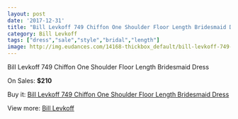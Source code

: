 ```yaml
---
layout: post
date: '2017-12-31'
title: "Bill Levkoff 749 Chiffon One Shoulder Floor Length Bridesmaid Dress"
category: Bill Levkoff
tags: ["dress","sale","style","bridal","length"]
image: http://img.eudances.com/14168-thickbox_default/bill-levkoff-749-chiffon-one-shoulder-floor-length-bridesmaid-dress.jpg
---
```

Bill Levkoff 749 Chiffon One Shoulder Floor Length Bridesmaid Dress

On Sales: **$210**
<a href="https://www.eudances.com/en/bill-levkoff/4252-bill-levkoff-749-chiffon-one-shoulder-floor-length-bridesmaid-dress.html"><amp-img layout="responsive" width="600" height="600" src="//img.eudances.com/14168-thickbox_default/bill-levkoff-749-chiffon-one-shoulder-floor-length-bridesmaid-dress.jpg" alt="Bill Levkoff 749 Chiffon One Shoulder Floor Length Bridesmaid Dress 0" /></a>
<a href="https://www.eudances.com/en/bill-levkoff/4252-bill-levkoff-749-chiffon-one-shoulder-floor-length-bridesmaid-dress.html"><amp-img layout="responsive" width="600" height="600" src="//img.eudances.com/14171-thickbox_default/bill-levkoff-749-chiffon-one-shoulder-floor-length-bridesmaid-dress.jpg" alt="Bill Levkoff 749 Chiffon One Shoulder Floor Length Bridesmaid Dress 1" /></a>
<a href="https://www.eudances.com/en/bill-levkoff/4252-bill-levkoff-749-chiffon-one-shoulder-floor-length-bridesmaid-dress.html"><amp-img layout="responsive" width="600" height="600" src="//img.eudances.com/14170-thickbox_default/bill-levkoff-749-chiffon-one-shoulder-floor-length-bridesmaid-dress.jpg" alt="Bill Levkoff 749 Chiffon One Shoulder Floor Length Bridesmaid Dress 2" /></a>
<a href="https://www.eudances.com/en/bill-levkoff/4252-bill-levkoff-749-chiffon-one-shoulder-floor-length-bridesmaid-dress.html"><amp-img layout="responsive" width="600" height="600" src="//img.eudances.com/14169-thickbox_default/bill-levkoff-749-chiffon-one-shoulder-floor-length-bridesmaid-dress.jpg" alt="Bill Levkoff 749 Chiffon One Shoulder Floor Length Bridesmaid Dress 3" /></a>

Buy it: [Bill Levkoff 749 Chiffon One Shoulder Floor Length Bridesmaid Dress](https://www.eudances.com/en/bill-levkoff/4252-bill-levkoff-749-chiffon-one-shoulder-floor-length-bridesmaid-dress.html "Bill Levkoff 749 Chiffon One Shoulder Floor Length Bridesmaid Dress")

View more: [Bill Levkoff](https://www.eudances.com/en/57-bill-levkoff "Bill Levkoff")